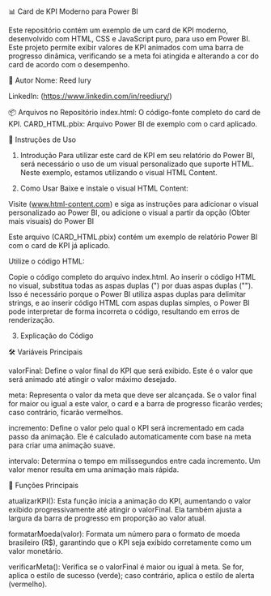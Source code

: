 📊 Card de KPI Moderno para Power BI

Este repositório contém um exemplo de um card de KPI moderno, desenvolvido com HTML, CSS e JavaScript puro, para uso em Power BI. Este projeto permite exibir valores de KPI animados com uma barra de progresso dinâmica, verificando se a meta foi atingida e alterando a cor do card de acordo com o desempenho.

👤 Autor
Nome: Reed Iury 

LinkedIn: (https://www.linkedin.com/in/reediury/)

📦 Arquivos no Repositório
index.html: O código-fonte completo do card de KPI.
CARD_HTML.pbix: Arquivo Power BI de exemplo com o card aplicado.

🚀 Instruções de Uso
1. Introdução
Para utilizar este card de KPI em seu relatório do Power BI, será necessário o uso de um visual personalizado que suporte HTML. Neste exemplo, estamos utilizando o visual HTML Content.

2. Como Usar
Baixe e instale o visual HTML Content:

Visite (www.html-content.com) e siga as instruções para adicionar o visual personalizado ao Power BI, ou adicione o visual a partir da opção (Obter mais visuais) do Power BI

Este arquivo (CARD_HTML.pbix) contém um exemplo de relatório Power BI com o card de KPI já aplicado.

Utilize o código HTML:

Copie o código completo do arquivo index.html.
Ao inserir o código HTML no visual, substitua todas as aspas duplas (") por duas aspas duplas (""). Isso é necessário porque o Power BI utiliza aspas duplas para delimitar strings, e ao inserir código HTML com aspas duplas simples, o Power BI pode interpretar de forma incorreta o código, resultando em erros de renderização.

3. Explicação do Código

🛠 Variáveis Principais

valorFinal: Define o valor final do KPI que será exibido. Este é o valor que será animado até atingir o valor máximo desejado.

meta: Representa o valor da meta que deve ser alcançada. Se o valor final for maior ou igual a este valor, o card e a barra de progresso ficarão verdes; caso contrário, ficarão vermelhos.

incremento: Define o valor pelo qual o KPI será incrementado em cada passo da animação. Ele é calculado automaticamente com base na meta para criar uma animação suave.

intervalo: Determina o tempo em milissegundos entre cada incremento. Um valor menor resulta em uma animação mais rápida.

📜 Funções Principais

atualizarKPI(): Esta função inicia a animação do KPI, aumentando o valor exibido progressivamente até atingir o valorFinal. Ela também ajusta a largura da barra de progresso em proporção ao valor atual.

formatarMoeda(valor): Formata um número para o formato de moeda brasileiro (R$), garantindo que o KPI seja exibido corretamente como um valor monetário.

verificarMeta(): Verifica se o valorFinal é maior ou igual à meta. Se for, aplica o estilo de sucesso (verde); caso contrário, aplica o estilo de alerta (vermelho).

